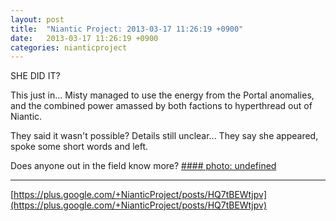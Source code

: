 ```yaml
---
layout: post
title:  "Niantic Project: 2013-03-17 11:26:19 +0900"
date:   2013-03-17 11:26:19 +0900
categories: nianticproject
---
```

SHE DID IT?

This just in... Misty managed to use the energy from the Portal anomalies, and the combined power amassed by both factions to hyperthread out of Niantic.

They said it wasn't possible? Details still unclear... They say she appeared, spoke some short words and left.

Does anyone out in the field know more?
[#### photo: undefined](https://lh4.googleusercontent.com/-_cRN_L938dg/UUUo3L0KqvI/AAAAAAAAEEk/T8jtvF1_eeg/w288-h288/IMG_20130316_194034.jpg "")
- - -
[https://plus.google.com/+NianticProject/posts/HQ7tBEWtjpv](https://plus.google.com/+NianticProject/posts/HQ7tBEWtjpv)
